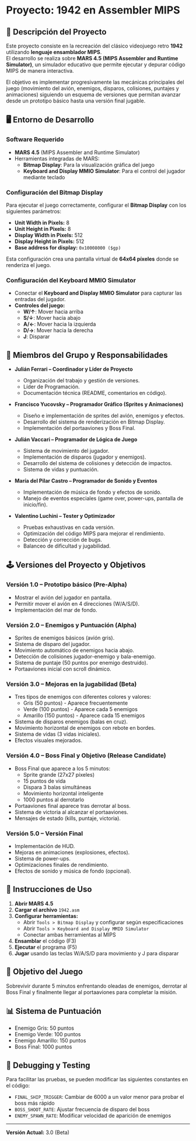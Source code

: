 # Proyecto: 1942 en Assembler MIPS

## 📌 Descripción del Proyecto
Este proyecto consiste en la recreación del clásico videojuego retro **1942** utilizando **lenguaje ensamblador MIPS**.  
El desarrollo se realiza sobre **MARS 4.5 (MIPS Assembler and Runtime Simulator)**, un simulador educativo que permite ejecutar y depurar código MIPS de manera interactiva.

El objetivo es implementar progresivamente las mecánicas principales del juego (movimiento del avión, enemigos, disparos, colisiones, puntajes y animaciones) siguiendo un esquema de versiones que permitan avanzar desde un prototipo básico hasta una versión final jugable.

## 🖥️ Entorno de Desarrollo

### Software Requerido
- **MARS 4.5** (MIPS Assembler and Runtime Simulator)
- Herramientas integradas de MARS:
  - **Bitmap Display**: Para la visualización gráfica del juego
  - **Keyboard and Display MMIO Simulator**: Para el control del jugador mediante teclado

### Configuración del Bitmap Display
Para ejecutar el juego correctamente, configurar el **Bitmap Display** con los siguientes parámetros:

- **Unit Width in Pixels:** 8
- **Unit Height in Pixels:** 8
- **Display Width in Pixels:** 512
- **Display Height in Pixels:** 512
- **Base address for display:** `0x10008000 ($gp)`

Esta configuración crea una pantalla virtual de **64x64 píxeles** donde se renderiza el juego.

### Configuración del Keyboard MMIO Simulator
- Conectar el **Keyboard and Display MMIO Simulator** para capturar las entradas del jugador.
- **Controles del juego:**
  - **W/↑**: Mover hacia arriba
  - **S/↓**: Mover hacia abajo
  - **A/←**: Mover hacia la izquierda
  - **D/→**: Mover hacia la derecha
  - **J**: Disparar

## 👥 Miembros del Grupo y Responsabilidades

- **Julián Ferrari – Coordinador y Líder de Proyecto**  
  - Organización del trabajo y gestión de versiones.
  - Líder de Programación.
  - Documentación técnica (README, comentarios en código).

- **Francisco Yucovsky – Programador Gráfico (Sprites y Animaciones)**  
  - Diseño e implementación de sprites del avión, enemigos y efectos.
  - Desarrollo del sistema de renderización en Bitmap Display.
  - Implementación del portaaviones y Boss Final.

- **Julián Vaccari – Programador de Lógica de Juego**  
  - Sistema de movimiento del jugador.
  - Implementación de disparos (jugador y enemigos).
  - Desarrollo del sistema de colisiones y detección de impactos.
  - Sistema de vidas y puntuación.

- **María del Pilar Castro – Programador de Sonido y Eventos**  
  - Implementación de música de fondo y efectos de sonido.  
  - Manejo de eventos especiales (game over, power-ups, pantalla de inicio/fin).

- **Valentino Luchini – Tester y Optimizador**  
  - Pruebas exhaustivas en cada versión.
  - Optimización del código MIPS para mejorar el rendimiento.
  - Detección y corrección de bugs.
  - Balanceo de dificultad y jugabilidad.

## 🕹️ Versiones del Proyecto y Objetivos

### Versión 1.0 – Prototipo básico (Pre-Alpha)
- Mostrar el avión del jugador en pantalla.
- Permitir mover el avión en 4 direcciones (W/A/S/D).
- Implementación del mar de fondo.

### Versión 2.0 – Enemigos y Puntuación (Alpha)
- Sprites de enemigos básicos (avión gris).
- Sistema de disparo del jugador.
- Movimiento automático de enemigos hacia abajo.
- Detección de colisiones jugador-enemigo y bala-enemigo.
- Sistema de puntaje (50 puntos por enemigo destruido).
- Portaaviones inicial con scroll dinámico.

### Versión 3.0 – Mejoras en la jugabilidad (Beta)
- Tres tipos de enemigos con diferentes colores y valores:
  - Gris (50 puntos) - Aparece frecuentemente
  - Verde (100 puntos) - Aparece cada 5 enemigos
  - Amarillo (150 puntos) - Aparece cada 15 enemigos
- Sistema de disparos enemigos (balas en cruz).
- Movimiento horizontal de enemigos con rebote en bordes.
- Sistema de vidas (3 vidas iniciales).
- Efectos visuales mejorados.

### Versión 4.0 – Boss Final y Objetivo (Release Candidate)
- Boss Final que aparece a los 5 minutos:
  - Sprite grande (27x27 píxeles)
  - 15 puntos de vida
  - Dispara 3 balas simultáneas
  - Movimiento horizontal inteligente
  - 1000 puntos al derrotarlo
- Portaaviones final aparece tras derrotar al boss.
- Sistema de victoria al alcanzar el portaaviones.
- Mensajes de estado (kills, puntaje, victoria).

### Versión 5.0 – Versión Final
- Implementación de HUD.
- Mejoras en animaciones (explosiones, efectos).
- Sistema de power-ups.
- Optimizaciones finales de rendimiento.
- Efectos de sonido y música de fondo (opcional).

## 📝 Instrucciones de Uso

1. **Abrir MARS 4.5**
2. **Cargar el archivo** `1942.asm`
3. **Configurar herramientas:**
   - Abrir `Tools > Bitmap Display` y configurar según especificaciones
   - Abrir `Tools > Keyboard and Display MMIO Simulator`
   - Conectar ambas herramientas al MIPS
4. **Ensamblar** el código (F3)
5. **Ejecutar** el programa (F5)
6. **Jugar** usando las teclas W/A/S/D para movimiento y J para disparar

## 🎯 Objetivo del Juego
Sobrevivir durante 5 minutos enfrentando oleadas de enemigos, derrotar al Boss Final y finalmente llegar al portaaviones para completar la misión.

## 📊 Sistema de Puntuación
- Enemigo Gris: 50 puntos
- Enemigo Verde: 100 puntos
- Enemigo Amarillo: 150 puntos
- Boss Final: 1000 puntos

## 🐛 Debugging y Testing
Para facilitar las pruebas, se pueden modificar las siguientes constantes en el código:
- `FINAL_SHIP_TRIGGER`: Cambiar de 6000 a un valor menor para probar el boss más rápido
- `BOSS_SHOOT_RATE`: Ajustar frecuencia de disparo del boss
- `ENEMY_SPAWN_RATE`: Modificar velocidad de aparición de enemigos

---
**Versión Actual:** 3.0 (Beta)  
